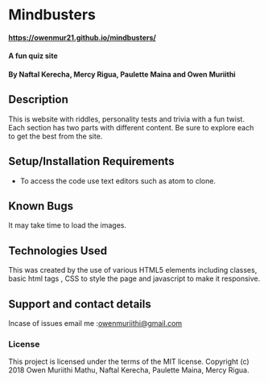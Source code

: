 # Mindbusters
#### https://owenmur21.github.io/mindbusters/
#### A fun quiz site
#### By Naftal Kerecha, Mercy Rigua, Paulette Maina and Owen Muriithi
## Description
This is website with riddles, personality tests and trivia with a fun twist. Each section has two parts with different content. Be sure to explore each to get the best from the site.

## Setup/Installation Requirements
* To access the code use text editors such as atom to clone. 
## Known Bugs
It may take time to load the images.
## Technologies Used
This was created by the use of various HTML5 elements including classes, basic html tags , CSS to style the page and javascript to make it responsive.
## Support and contact details
Incase of issues email me :owenmuriithi@gmail.com
### License
This project is licensed under the terms of the MIT license.
Copyright (c) 2018 Owen Muriithi Mathu, Naftal Kerecha, Paulette Maina, Mercy Rigua.
